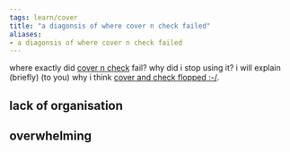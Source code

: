 ```yaml
---
tags: learn/cover 
title: "a diagonsis of where cover n check failed"
aliases:
- a diagonsis of where cover n check failed
---
```


where exactly did [cover n check](coverCheck.md) fail? why did i stop using it? i will explain (briefly) (to you) why i think [cover and check flopped :-/](coverFlop.md).

## lack of organisation

## overwhelming

